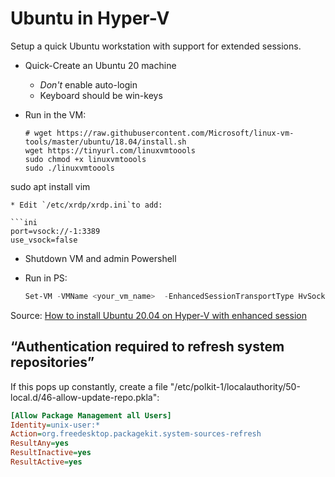 # Ubuntu in Hyper-V

Setup a quick Ubuntu workstation with support for extended sessions.

* Quick-Create an Ubuntu 20 machine
	* _Don't_ enable auto-login
	* Keyboard should be win-keys
	
* Run in the VM:

  ```shell
  # wget https://raw.githubusercontent.com/Microsoft/linux-vm-tools/master/ubuntu/18.04/install.sh
  wget https://tinyurl.com/linuxvmtoools 
  sudo chmod +x linuxvmtoools
  sudo ./linuxvmtoools
sudo apt install vim
```
* Edit `/etc/xrdp/xrdp.ini`to add:

```ini
port=vsock://-1:3389
use_vsock=false
```
* Shutdown VM and admin Powershell
* Run in PS:

  ```powershell
  Set-VM -VMName <your_vm_name>  -EnhancedSessionTransportType HvSocket
  ```

Source: [How to install Ubuntu 20.04 on Hyper-V with enhanced session](https://medium.com/@francescotonini/how-to-install-ubuntu-20-04-on-hyper-v-with-enhanced-session-b20a269a5fa7)

## “Authentication required to refresh system repositories”

If this pops up constantly, create a file "/etc/polkit-1/localauthority/50-local.d/46-allow-update-repo.pkla":
```ini
[Allow Package Management all Users]
Identity=unix-user:*
Action=org.freedesktop.packagekit.system-sources-refresh
ResultAny=yes
ResultInactive=yes
ResultActive=yes
```

